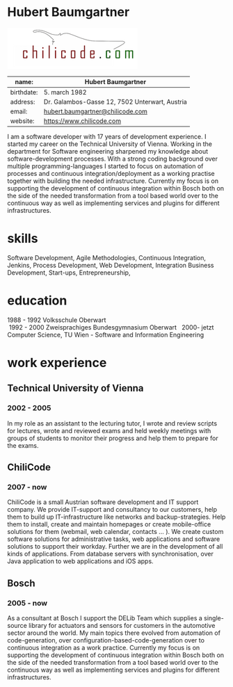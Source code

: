# Hubert Baumgartner
![Logo](imgs/chilicode_logo.png)

name: | Hubert Baumgartner
------------ | -------------
birthdate: | 5. march 1982
address: | Dr. Galambos-Gasse 12, 7502 Unterwart, Austria
email: | hubert.baumgartner@chilicode.com
website: | https://www.chilicode.com


I am a software developer with 17 years of development experience. I started my career on the Technical University of Vienna. Working in the department for Software engineering sharpened my knowledge about software-development processes. With a strong coding background over multiple programming-languages I started to focus on automation of processes and continuous integration/deployment as a working practise together with building the needed infrastructure.
Currently my focus is on supporting the development of continuous integration within Bosch both on the side of the needed transformation from a tool based world over to the continuous way as well as implementing services and plugins for different infrastructures.

# skills
Software Development, Agile Methodologies, Continuous Integration, Jenkins, Process Development, Web Development, Integration
Business Development, Start-ups, Entrepreneurship, 



# education

1988 - 1992 	Volksschule Oberwart   
 1992 - 2000 	Zweisprachiges Bundesgymnasium Oberwart   
2000- jetzt	Computer Science, TU Wien -  Software and Information Engineering  


# work experience

## Technical University of Vienna
### 2002 - 2005
In my role as an assistant to the lecturing tutor, I wrote and review scripts for lectures, wrote and reviewed exams and held weekly meetings with groups of students to monitor their progress and help them to prepare for the exams.

## ChiliCode
### 2007 - now
ChiliCode is a small Austrian software development and IT support company. We provide IT-support and consultancy to our customers, help them to build up IT-infrastructure like networks and backup-strategies. Help them to install, create and maintain homepages or create mobile-office solutions for them (webmail, web calendar, contacts … ). We create custom software solutions for administrative tasks, web applications and software solutions to support their workday. Further we are in the development of all kinds of applications. From database servers with synchronisation, over Java application to web applications and iOS apps.

## Bosch
### 2005 - now
As a consultant at Bosch I support the DELib Team which supplies a single-source library for actuators and sensors for customers in the automotive sector around the world. My main topics there evolved from automation of code-generation, over configuration-based-code-generation over to continuous integration as a work practice. Currently my focus is on supporting the development of continuous integration within Bosch both on the side of the needed transformation from a tool based world over to the continuous way as well as implementing services and plugins for different infrastructures.


